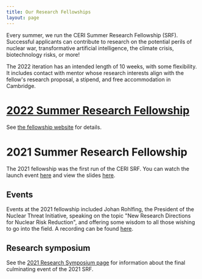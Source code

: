 ```yaml
---
title: Our Research Fellowships
layout: page
---
```


Every summer, we run the CERI Summer Research Fellowship (SRF). Successful applicants can contribute to research on the potential perils of nuclear war, transformative artificial intelligence, the climate crisis, biotechnology risks, or more!

The 2022 iteration has an intended length of 10 weeks, with some flexibility. It includes contact with mentor whose research interests align with the fellow's research proposal, a stipend, and free accommodation in Cambridge.

# [2022 Summer Research Fellowship](https://www.cerifellowship.org/)

See [the fellowship website](https://www.cerifellowship.org/) for details.


# 2021 Summer Research Fellowship

The 2021 fellowship was the first run of the CERI SRF. You can watch the launch event [here](https://drive.google.com/file/d/12ZvyndN6LVr4Rg8cBYcFK8nnHgjYaPP5/view) and view the slides [here](https://drive.google.com/file/d/1hTYElLDVmtZ5KtLFJUTFhFeSAfeZ-moL/view?usp=sharing).

## Events

Events at the 2021 fellowship included Johan Rohlfing, the President of the Nuclear Threat Initiative, speaking on the topic "New Research Directions for Nuclear Risk Reduction", and offering some wisdom to all those wishing to go into the field. A recording can be found [here](https://www.youtube.com/watch?v=oZ1K4lve0rY).


## Research symposium

See the [2021 Research Symposium page](https://camxrisk.org/research-symposium/) for information about the final culminating event of the 2021 SRF.


